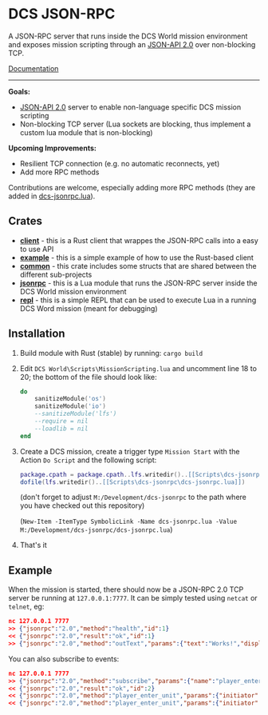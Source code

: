 # DCS JSON-RPC

A JSON-RPC server that runs inside the DCS World mission environment and exposes mission scripting through an [JSON-API 2.0](https://www.jsonrpc.org/specification) over non-blocking TCP.

[Documentation](./docs)

---

**Goals:**
- [JSON-API 2.0](https://www.jsonrpc.org/specification) server to enable non-language specific DCS mission scripting
- Non-blocking TCP server (Lua sockets are blocking, thus implement a custom lua module that is non-blocking)

**Upcoming Improvements:**
- Resilient TCP connection (e.g. no automatic reconnects, yet)
- Add more RPC methods

Contributions are welcome, especially adding more RPC methods (they are added in [dcs-jsonrpc.lua](./dcs-jsonrpc.lua)).

## Crates

- [**client**](./crates/client) - this is a Rust client that wrappes the JSON-RPC calls into a easy to use API
- [**example**](./crates/example) - this is a simple example of how to use the Rust-based client
- [**common**](./crates/common) - this crate includes some structs that are shared between the different sub-projects
- [**jsonrpc**](./crates/jsonrpc) - this is a Lua module that runs the JSON-RPC server inside the DCS World mission environment
- [**repl**](./crates/repl) - this is a simple REPL that can be used to execute Lua in a running DCS Word mission (meant for debugging)

## Installation

1. Build module with Rust (stable) by running: `cargo build`
2. Edit `DCS World\Scripts\MissionScripting.lua` and uncomment line 18 to 20; the bottom of the file should look like:

    ```lua
    do
        sanitizeModule('os')
        sanitizeModule('io')
        --sanitizeModule('lfs')
        --require = nil
        --loadlib = nil
    end
    ```

3. Create a DCS mission, create a trigger type `Mission Start` with the Action `Do Script` and the following script:

    ```lua
    package.cpath = package.cpath..lfs.writedir()..[[Scripts\dcs-jsonrpc\?.dll;]]
    dofile(lfs.writedir()..[[Scripts\dcs-jsonrpc\dcs-jsonrpc.lua]])
    ```

    (don't forget to adjust `M:/Development/dcs-jsonrpc` to the path where you have checked out this repository)

    (`New-Item -ItemType SymbolicLink -Name dcs-jsonrpc.lua -Value M:/Development/dcs-jsonrpc/dcs-jsonrpc.lua`)

4. That's it

## Example

When the mission is started, there should now be a JSON-RPC 2.0 TCP server be running at `127.0.0.1:7777`. It can be simply tested using `netcat` or `telnet`, eg:

```json
nc 127.0.0.1 7777
>> {"jsonrpc":"2.0","method":"health","id":1}
<< {"jsonrpc":"2.0","result":"ok","id":1}
>> {"jsonrpc":"2.0","method":"outText","params":{"text":"Works!","displayTime":5,"clearView":false}}
```

You can also subscribe to events:

```json
nc 127.0.0.1 7777
>> {"jsonrpc":"2.0","method":"subscribe","params":{"name":"player_enter_unit"},"id":2}
<< {"jsonrpc":"2.0","result":"ok","id":2}
<< {"jsonrpc":"2.0","method":"player_enter_unit","params":{"initiator":"Pilot #001"}}
<< {"jsonrpc":"2.0","method":"player_enter_unit","params":{"initiator":"Pilot #002"}}
```

